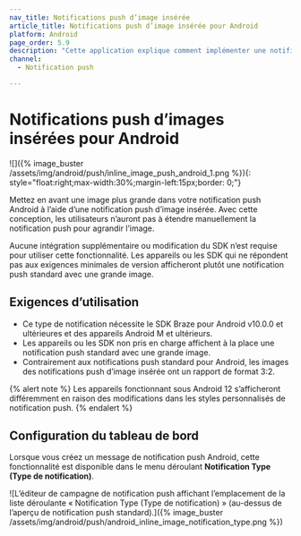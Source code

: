 ```yaml
---
nav_title: Notifications push d’image insérée
article_title: Notifications push d’image insérée pour Android
platform: Android
page_order: 5.9
description: "Cette application explique comment implémenter une notification push d’image insérée dans votre application Android."
channel:
  - Notification push

---
```


# Notifications push d’images insérées pour Android

![]({% image_buster /assets/img/android/push/inline_image_push_android_1.png %}){: style="float:right;max-width:30%;margin-left:15px;border: 0;"}

Mettez en avant une image plus grande dans votre notification push Android à l’aide d’une notification push d’image insérée. Avec cette conception, les utilisateurs n’auront pas à étendre manuellement la notification push pour agrandir l’image. 

Aucune intégration supplémentaire ou modification du SDK n’est requise pour utiliser cette fonctionnalité. Les appareils ou les SDK qui ne répondent pas aux exigences minimales de version afficheront plutôt une notification push standard avec une grande image.

## Exigences d’utilisation

- Ce type de notification nécessite le SDK Braze pour Android v10.0.0 et ultérieures et des appareils Android M et ultérieurs. 
- Les appareils ou les SDK non pris en charge affichent à la place une notification push standard avec une grande image.
- Contrairement aux notifications push standard pour Android, les images des notifications push d’image insérée ont un rapport de format 3:2.

{% alert note %}
Les appareils fonctionnant sous Android 12 s’afficheront différemment en raison des modifications dans les styles personnalisés de notification push.
{% endalert %}

## Configuration du tableau de bord

Lorsque vous créez un message de notification push Android, cette fonctionnalité est disponible dans le menu déroulant **Notification Type (Type de notification)**.

![L’éditeur de campagne de notification push affichant l’emplacement de la liste déroulante « Notification Type (Type de notification) » (au-dessus de l’aperçu de notification push standard).]({% image_buster /assets/img/android/push/android_inline_image_notification_type.png %})
